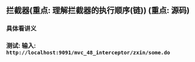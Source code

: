 ## 拦截器(重点: 理解拦截器的执行顺序(链)) (重点: 源码)

### 具体看讲义

### 测试: 输入: `http://localhost:9091/mvc_48_interceptor/zxin/some.do`